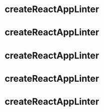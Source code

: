 # createReactAppLinter
# createReactAppLinter
# createReactAppLinter
# createReactAppLinter
# createReactAppLinter
